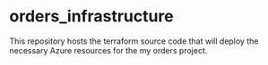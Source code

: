 # orders_infrastructure
This repository hosts the terraform source code that will deploy the necessary Azure resources for the my orders project.
